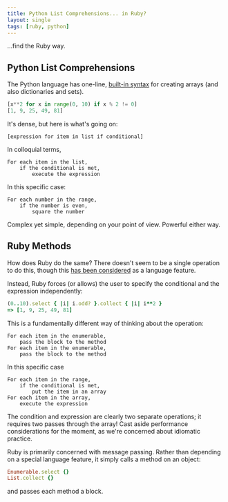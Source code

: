 ```yaml
---
title: Python List Comprehensions... in Ruby?
layout: single
tags: [ruby, python]
---
```


...find the Ruby way.


## Python List Comprehensions

The Python language has one-line,
[built-in syntax](https://python-3-patterns-idioms-test.readthedocs.io/en/latest/Comprehensions.html)
for creating arrays (and also dictionaries and sets).

```python
[x**2 for x in range(0, 10) if x % 2 != 0]
[1, 9, 25, 49, 81]
```

It's dense, but here is what's going on:

```
[expression for item in list if conditional]
```

In colloquial terms,

```
For each item in the list,
    if the conditional is met,
        execute the expression
```

In this specific case:

```
For each number in the range,
    if the number is even,
        square the number
```

Complex yet simple, depending on your point of view. Powerful either way.


## Ruby Methods

How does Ruby do the same? There doesn't seem to be a single operation
to do this, though this
[has been considered](https://bugs.ruby-lang.org/issues/5663)
as a language feature.

Instead, Ruby forces (or allows) the user to specify the conditional and
the expression independently:

```ruby
(0..10).select { |i| i.odd? }.collect { |i| i**2 }
=> [1, 9, 25, 49, 81]
```

This is a fundamentally different way of thinking about the operation:
```
For each item in the enumerable,
    pass the block to the method
For each item in the enumerable,
    pass the block to the method
```

In this specific case
```
For each item in the range,
    if the conditional is met,
        put the item in an array
For each item in the array,
    execute the expression
```

The condition and expression are clearly two separate operations;
it requires two passes through the array! Cast aside performance
considerations for the moment, as we're concerned about idiomatic practice.

Ruby is primarily concerned with message passing. Rather than depending on a
special language feature, it simply calls a method on an object:

```ruby
Enumerable.select {}
List.collect {}
```

and passes each method a block.
